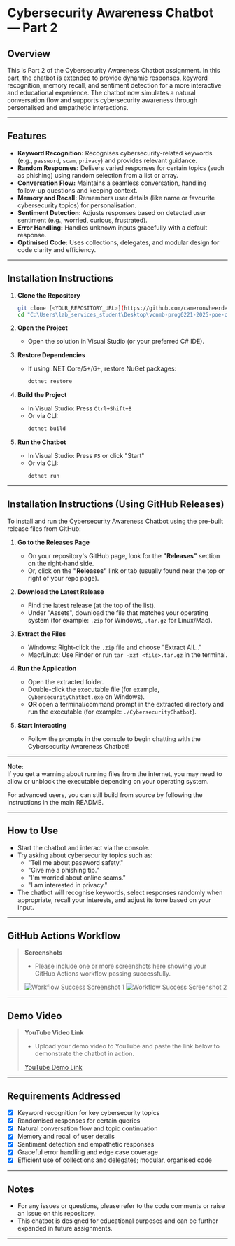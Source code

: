 # Cybersecurity Awareness Chatbot — Part 2

## Overview

This is Part 2 of the Cybersecurity Awareness Chatbot assignment. In this part, the chatbot is extended to provide dynamic responses, keyword recognition, memory recall, and sentiment detection for a more interactive and educational experience. The chatbot now simulates a natural conversation flow and supports cybersecurity awareness through personalised and empathetic interactions.

---

## Features

- **Keyword Recognition:** Recognises cybersecurity-related keywords (e.g., `password`, `scam`, `privacy`) and provides relevant guidance.
- **Random Responses:** Delivers varied responses for certain topics (such as phishing) using random selection from a list or array.
- **Conversation Flow:** Maintains a seamless conversation, handling follow-up questions and keeping context.
- **Memory and Recall:** Remembers user details (like name or favourite cybersecurity topics) for personalisation.
- **Sentiment Detection:** Adjusts responses based on detected user sentiment (e.g., worried, curious, frustrated).
- **Error Handling:** Handles unknown inputs gracefully with a default response.
- **Optimised Code:** Uses collections, delegates, and modular design for code clarity and efficiency.

---

## Installation Instructions

1. **Clone the Repository**
    ```bash
    git clone [<YOUR_REPOSITORY_URL>](https://github.com/cameronvheerden/prjCybersecurityAssistant.git)
    cd "C:\Users\lab_services_student\Desktop\vcnmb-prog6221-2025-poe-cameronvheerden\prjCybersecurityAssistant\prjCybersecurityAssistant\prjCybersecurityAssistant.csproj"
    ```

2. **Open the Project**
    - Open the solution in Visual Studio (or your preferred C# IDE).

3. **Restore Dependencies**
    - If using .NET Core/5+/6+, restore NuGet packages:
      ```bash
      dotnet restore
      ```

4. **Build the Project**
    - In Visual Studio: Press `Ctrl+Shift+B`
    - Or via CLI:
      ```bash
      dotnet build
      ```

5. **Run the Chatbot**
    - In Visual Studio: Press `F5` or click "Start"
    - Or via CLI:
      ```bash
      dotnet run
      ```

---
## Installation Instructions (Using GitHub Releases)

To install and run the Cybersecurity Awareness Chatbot using the pre-built release files from GitHub:

1. **Go to the Releases Page**
   - On your repository's GitHub page, look for the **"Releases"** section on the right-hand side.
   - Or, click on the **"Releases"** link or tab (usually found near the top or right of your repo page).

2. **Download the Latest Release**
   - Find the latest release (at the top of the list).
   - Under "Assets", download the file that matches your operating system (for example: `.zip` for Windows, `.tar.gz` for Linux/Mac).

3. **Extract the Files**
   - Windows: Right-click the `.zip` file and choose "Extract All..."
   - Mac/Linux: Use Finder or run `tar -xzf <file>.tar.gz` in the terminal.

4. **Run the Application**
   - Open the extracted folder.
   - Double-click the executable file (for example, `CybersecurityChatbot.exe` on Windows).
   - **OR** open a terminal/command prompt in the extracted directory and run the executable (for example: `./CybersecurityChatbot`).

5. **Start Interacting**
   - Follow the prompts in the console to begin chatting with the Cybersecurity Awareness Chatbot!

---

**Note:**  
If you get a warning about running files from the internet, you may need to allow or unblock the executable depending on your operating system.

For advanced users, you can still build from source by following the instructions in the main README.

---
## How to Use

- Start the chatbot and interact via the console.
- Try asking about cybersecurity topics such as:
    - "Tell me about password safety."
    - "Give me a phishing tip."
    - "I'm worried about online scams."
    - "I am interested in privacy."
- The chatbot will recognise keywords, select responses randomly when appropriate, recall your interests, and adjust its tone based on your input.

---

## GitHub Actions Workflow

> **Screenshots**
>
> - Please include one or more screenshots here showing your GitHub Actions workflow passing successfully.
>
> ![Workflow Success Screenshot 1](UPLOAD_SCREENSHOT_HERE)
> ![Workflow Success Screenshot 2](UPLOAD_ANOTHER_SCREENSHOT_HERE)

---

## Demo Video

> **YouTube Video Link**
>
> - Upload your demo video to YouTube and paste the link below to demonstrate the chatbot in action.
>
> [YouTube Demo Link](PASTE_YOUR_LINK_HERE)

---

## Requirements Addressed

- [x] Keyword recognition for key cybersecurity topics
- [x] Randomised responses for certain queries
- [x] Natural conversation flow and topic continuation
- [x] Memory and recall of user details
- [x] Sentiment detection and empathetic responses
- [x] Graceful error handling and edge case coverage
- [x] Efficient use of collections and delegates; modular, organised code

---

## Notes

- For any issues or questions, please refer to the code comments or raise an issue on this repository.
- This chatbot is designed for educational purposes and can be further expanded in future assignments.

---
